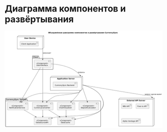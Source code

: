 # Диаграмма компонентов и развёртывания  

![Диаграмма компонентов и развёртывания](https://github.com/RetroPaladinNerd/CurrencySync/blob/main/Diagrams/Pictures/ComponentandDeployment.png) 
